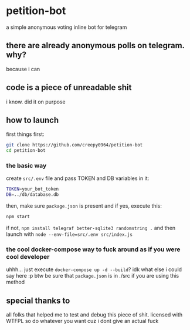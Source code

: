 # petition-bot
a simple anonymous voting inline bot for telegram

## there are already anonymous polls on telegram. why?
because i can

## code is a piece of unreadable shit
i know. did it on purpose

## how to launch

first things first:
```bash
git clone https://github.com/creepy0964/petition-bot
cd petition-bot
```

### the basic way
create `src/.env` file and pass TOKEN and DB variables in it:
```bash
TOKEN=your_bot_token
DB=../db/database.db
```

then, make sure `package.json` is present and if yes, execute this:
```bash
npm start
```

if not, `npm install telegraf better-sqlite3 randomstring .` and then launch with `node --env-file=src/.env src/index.js`

### the cool docker-compose way to fuck around as if you were cool developer
uhhh... just execute `docker-compose up -d --build`? idk what else i could say here :p
btw be sure that `package.json` is in ./src if you are using this method

## special thanks to
all folks that helped me to test and debug this piece of shit. licensed with WTFPL so do whatever you want cuz i dont give an actual fuck